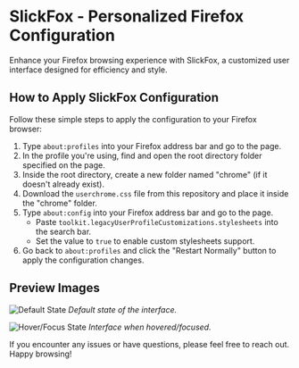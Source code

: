 # SlickFox - Personalized Firefox Configuration

Enhance your Firefox browsing experience with SlickFox, a customized user interface designed for efficiency and style.

## How to Apply SlickFox Configuration

Follow these simple steps to apply the configuration to your Firefox browser:

1. Type `about:profiles` into your Firefox address bar and go to the page.
2. In the profile you're using, find and open the root directory folder specified on the page.
3. Inside the root directory, create a new folder named "chrome" (if it doesn't already exist).
4. Download the `userchrome.css` file from this repository and place it inside the "chrome" folder.
5. Type `about:config` into your Firefox address bar and go to the page.
   - Paste `toolkit.legacyUserProfileCustomizations.stylesheets` into the search bar.
   - Set the value to `true` to enable custom stylesheets support.
6. Go back to `about:profiles` and click the "Restart Normally" button to apply the configuration changes.

## Preview Images

![Default State](https://github.com/Kamimusuhi/SlickFox/assets/130303898/b47867d4-1584-4c13-baca-0cb9a4573f08)
*Default state of the interface.*

![Hover/Focus State](https://github.com/Kamimusuhi/SlickFox/assets/130303898/d839d68d-7027-42dd-90d2-fc31c64270d4)
*Interface when hovered/focused.*


If you encounter any issues or have questions, please feel free to reach out. Happy browsing!
